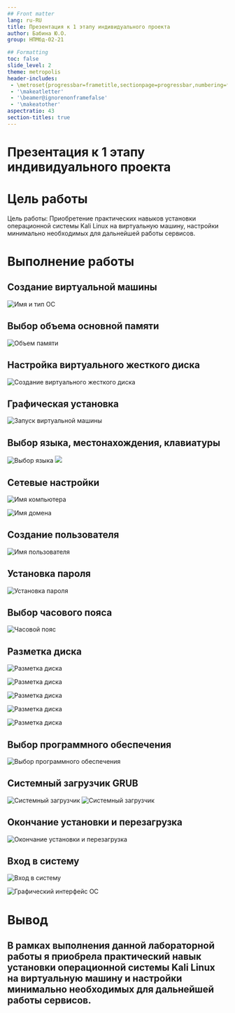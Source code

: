 ```yaml
---
## Front matter
lang: ru-RU
title: Презентация к 1 этапу индивидуального проекта
author: Бабина Ю.О.
group: НПМбд-02-21

## Formatting
toc: false
slide_level: 2
theme: metropolis
header-includes: 
 - \metroset{progressbar=frametitle,sectionpage=progressbar,numbering=fraction}
 - '\makeatletter'
 - '\beamer@ignorenonframefalse'
 - '\makeatother'
aspectratio: 43
section-titles: true
---
```


# Презентация к 1 этапу индивидуального проекта

# Цель работы
Цель работы: Приобретение практических навыков
установки операционной системы Kali Linux на виртуальную машину, настройки минимально необходимых для дальнейшей работы сервисов.

# Выполнение работы

## Создание виртуальной машины

![Имя и тип ОС](images/s1.png)

## Выбор объема основной памяти
![Объем памяти](images/s2.png)

## Настройка виртуального жесткого диска 
![Создание виртуального жесткого диска](images/s3.png)

## Графическая установка
![Запуск виртуальной машины](images/s21.png)

## Выбор языка, местонахождения, клавиатуры

![Выбор языка](images/s4.png)
![](images/s5.png)

## Сетевые настройки

![Имя компьютера](images/s6.png)

![Имя домена](images/s7.png)

## Создание пользователя
![Имя пользователя](images/s8.png)

## Установка пароля

![Установка пароля](images/s9.png)

## Выбор часового пояса 

![Часовой пояс](images/s10.png)

## Разметка диска

![Разметка диска](images/s11.png)

![Разметка диска](images/s12.png)

![Разметка диска](images/s13.png)

![Разметка диска](images/s14.png)

![Разметка диска](images/s15.png)

## Выбор программного обеспечения

![Выбор программного обеспечения](images/s16.png)

## Системный загрузчик GRUB

![Системный загрузчик](images/s17.png)
![Системный загрузчик](images/s22.png)
 
## Окончание установки и перезагрузка

![Окончание установки и перезагрузка](images/s18.png)

## Вход в систему
![Вход в систему](images/s19.png)

![Графический интерфейс ОС](images/s20.png)

# Вывод
## В рамках выполнения данной лабораторной работы я приобрела практический навык установки операционной системы Kali Linux на виртуальную машину и настройки минимально необходимых для дальнейшей работы сервисов.